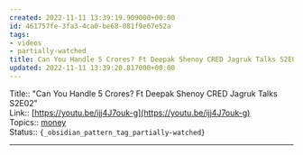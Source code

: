 ```yaml
---
created: 2022-11-11 13:39:19.909000+00:00
id: 461757fe-3fa3-4ca0-be68-081f9e67e52a
tags:
- videos
- partially-watched
title: Can You Handle 5 Crores? Ft Deepak Shenoy CRED Jagruk Talks S2E02
updated: 2022-11-11 13:39:20.817000+00:00
---
```

   
Title:: "Can You Handle 5 Crores? Ft Deepak Shenoy CRED Jagruk Talks S2E02"   
Link:: [https://youtu.be/ijj4J7ouk-g](https://youtu.be/ijj4J7ouk-g)   
Topics:: [money](../../topics/money.md)   
Status:: `{_obsidian_pattern_tag_partially-watched}`   
   
   
---